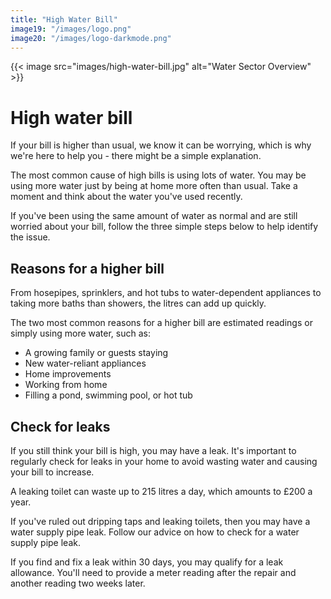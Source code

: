 ```yaml
---
title: "High Water Bill"
image19: "/images/logo.png"
image20: "/images/logo-darkmode.png"
---
```


{{< image src="images/high-water-bill.jpg" alt="Water Sector Overview" >}}

# High water bill

If your bill is higher than usual, we know it can be worrying, which is why we're here to help you - there might be a simple explanation.

The most common cause of high bills is using lots of water. You may be using more water just by being at home more often than usual. Take a moment and think about the water you've used recently.

If you've been using the same amount of water as normal and are still worried about your bill, follow the three simple steps below to help identify the issue.

## Reasons for a higher bill

From hosepipes, sprinklers, and hot tubs to water-dependent appliances to taking more baths than showers, the litres can add up quickly.

The two most common reasons for a higher bill are estimated readings or simply using more water, such as:

- A growing family or guests staying
- New water-reliant appliances
- Home improvements
- Working from home
- Filling a pond, swimming pool, or hot tub

## Check for leaks

If you still think your bill is high, you may have a leak. It's important to regularly check for leaks in your home to avoid wasting water and causing your bill to increase.

A leaking toilet can waste up to 215 litres a day, which amounts to £200 a year.

If you've ruled out dripping taps and leaking toilets, then you may have a water supply pipe leak. Follow our advice on how to check for a water supply pipe leak.

If you find and fix a leak within 30 days, you may qualify for a leak allowance. You'll need to provide a meter reading after the repair and another reading two weeks later.
